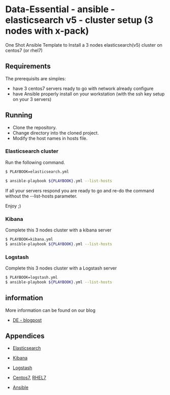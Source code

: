 # Data-Essential - ansible - elasticsearch v5 - cluster setup (3 nodes with x-pack)
One Shot Ansible Template to Install a 3 nodes elasticsearch(v5) cluster on centos7 (or rhel7)

## Requirements
The prerequisits are simples:
* have 3 centos7 servers ready to go with network already configure
* have Ansible properly install on your workstation (with the ssh key setup on your 3 servers)

## Running
* Clone the repository.
* Change directory into the cloned project.
* Modify the host names in hosts file.

### Elasticsearch cluster
Run the following command.

```sh
$ PLAYBOOK=elasticsearch.yml

$ ansible-playbook ${PLAYBOOK}.yml --list-hosts
```
If all your servers respond you are ready to go and re-do the command without the --list-hosts parameter.

Enjoy ;)

### Kibana
Complete this 3 nodes cluster with a kibana server

```sh
$ PLAYBOOK=kibana.yml
$ ansible-playbook ${PLAYBOOK}.yml --list-hosts
```

### Logstash
Complete this 3 nodes cluster with a Logstash server

```sh
$ PLAYBOOK=logstash.yml
$ ansible-playbook ${PLAYBOOK}.yml --list-hosts
```


## information
More information can be found on our blog
* [DE - blogpost ](https://www.data-essential.com/category/blog/)


## Appendices

* [Elasticsearch](https://www.elastic.co/guide/en/elasticsearch/reference/current/index.html)
* [Kibana](https://www.elastic.co/guide/en/kibana/current/index.html)
* [Logstash]()

* [Centos7](https://www.centos.org/download/), [RHEL7](https://access.redhat.com/downloads)

* [Ansible](http://docs.ansible.com/ansible/)
